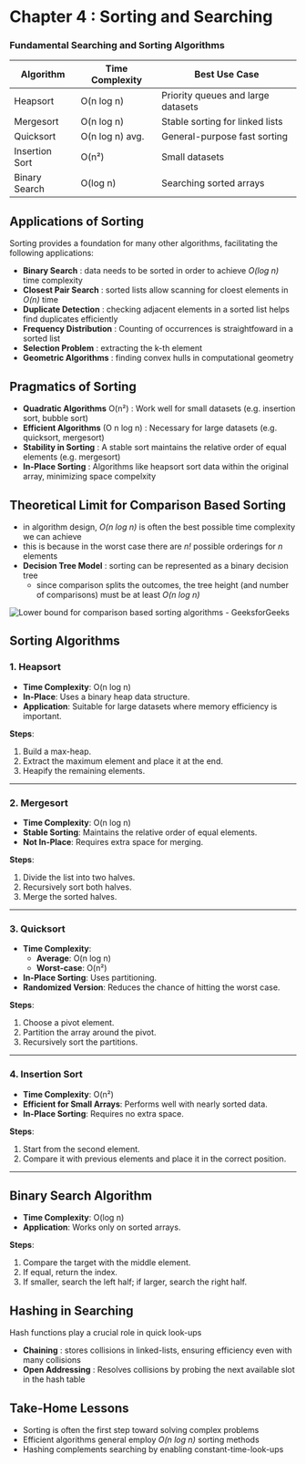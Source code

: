 # Chapter 4 : Sorting and Searching

### Fundamental Searching and Sorting Algorithms


| **Algorithm**  | **Time Complexity** | **Best Use Case**                  |
| ---------------- | --------------------- | ------------------------------------ |
| Heapsort       | O(n log n)          | Priority queues and large datasets |
| Mergesort      | O(n log n)          | Stable sorting for linked lists    |
| Quicksort      | O(n log n) avg.     | General-purpose fast sorting       |
| Insertion Sort | O(n²)              | Small datasets                     |
| Binary Search  | O(log n)            | Searching sorted arrays            |

## Applications of Sorting

Sorting provides a foundation for many other algorithms, facilitating the following applications:

- **Binary Search** : data needs to be sorted in order to achieve *O(log n)* time complexity
- **Closest Pair Search** : sorted lists allow scanning for cloest elements in *O(n)* time
- **Duplicate Detection** : checking adjacent elements in a sorted list helps find duplicates efficiently
- **Frequency Distribution** : Counting of occurrences is straightfoward in a sorted list
- **Selection Problem**  : extracting the k-th element
- **Geometric Algorithms** :  finding convex hulls in computational geometry

## Pragmatics of Sorting

- **Quadratic Algorithms** O(n²) : Work well for small datasets (e.g. insertion sort, bubble sort)
- **Efficient Algorithms** (O n log n) : Necessary for large datasets (e.g. quicksort, mergesort)
- **Stability in Sorting** : A stable sort maintains the relative order of equal elements (e.g. mergesort)
- **In-Place Sorting** : Algorithms like heapsort sort data within the original array, minimizing space compelxity

## Theoretical Limit for Comparison Based Sorting

- in algorithm design, *O(n log n)* is often the best possible time complexity we can achieve
- this is because in the worst case there are *n!* possible orderings for *n* elements
- **Decision Tree Model** : sorting can be represented as a binary decision tree
  - since comparison splits the outcomes, the tree height (and number of comparisons) must be at least *O(n log n)*

![Lower bound for comparison based sorting algorithms - GeeksforGeeks](https://media.geeksforgeeks.org/wp-content/uploads/20230315121139/Screenshot_20230315_115855.png)

## Sorting Algorithms

### 1. Heapsort

- **Time Complexity**: O(n log n)
- **In-Place**: Uses a binary heap data structure.
- **Application**: Suitable for large datasets where memory efficiency is important.

**Steps**:

1. Build a max-heap.
2. Extract the maximum element and place it at the end.
3. Heapify the remaining elements.

---

### 2. Mergesort

- **Time Complexity**: O(n log n)
- **Stable Sorting**: Maintains the relative order of equal elements.
- **Not In-Place**: Requires extra space for merging.

**Steps**:

1. Divide the list into two halves.
2. Recursively sort both halves.
3. Merge the sorted halves.

---

### 3. Quicksort

- **Time Complexity**:
  - **Average**: O(n log n)
  - **Worst-case**: O(n²)
- **In-Place Sorting**: Uses partitioning.
- **Randomized Version**: Reduces the chance of hitting the worst case.

**Steps**:

1. Choose a pivot element.
2. Partition the array around the pivot.
3. Recursively sort the partitions.

---

### 4. Insertion Sort

- **Time Complexity**: O(n²)
- **Efficient for Small Arrays**: Performs well with nearly sorted data.
- **In-Place Sorting**: Requires no extra space.

**Steps**:

1. Start from the second element.
2. Compare it with previous elements and place it in the correct position.

---

## Binary Search Algorithm

- **Time Complexity**: O(log n)
- **Application**: Works only on sorted arrays.

**Steps**:

1. Compare the target with the middle element.
2. If equal, return the index.
3. If smaller, search the left half; if larger, search the right half.

## Hashing in Searching

Hash functions play a crucial role in quick look-ups

- **Chaining** : stores collisions in linked-lists, ensuring efficiency even with many collisions
- **Open Addressing** : Resolves collisions by probing the next available slot in the hash table

## Take-Home Lessons

- Sorting is often the first step toward solving complex problems
- Efficient algorithms general employ *O(n log n)* sorting methods
- Hashing complements searching by enabling constant-time-look-ups
